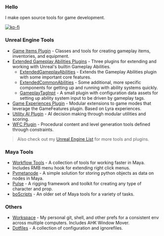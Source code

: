 ### Hello

I make open source tools for game development.

[![ko-fi](https://ko-fi.com/img/githubbutton_sm.svg)](https://ko-fi.com/bohdon)

### Unreal Engine Tools

- [Game Items Plugin](https://github.com/bohdon/GameItemsPlugin) - Classes and tools for creating gameplay items, inventories, and equipment.
- [Extended Gameplay Abilities Plugins](https://github.com/bohdon/ExtendedGameplayAbilitiesPlugin) - Three plugins for extending and working with Unreal's builtin Gameplay Abilities.
  - [ExtendedGameplayAbilities](https://github.com/bohdon/ExtendedGameplayAbilitiesPlugin#extendedgameplayabilities) - Extends the Gameplay Abilities plugin with some important core features.
  - [ExtendedCommonAbilities](https://github.com/bohdon/ExtendedGameplayAbilitiesPlugin#extendedcommonabilities) - Some additional, more specific components for getting up and running with ability systems quickly.
  - [GameplayTagInpt](https://github.com/bohdon/ExtendedGameplayAbilitiesPlugin#gameplaytaginput) - A small plugin with configuration data assets for setting up ability system input to be driven by gameplay tags.
- [Game Experiences Plugin](https://github.com/bohdon/GameExperiencesPlugin) - Modular extensions to game modes that leverage the GameFeatures plugin. Based on Lyra experiences.
- [Utility AI Plugin](https://github.com/bohdon/UtilityAIPlugin) - AI decision making through modular utilities and scoring.
- [WFC Plugin](https://github.com/bohdon/WFCPlugin) - Procedural content and level generation tools defined through constraints.

> Also check out my [Unreal Engine List](https://github.com/stars/bohdon/lists/unreal-engine) for more tools and plugins.

### Maya Tools

- [Workflow Tools](https://github.com/bohdon/maya-workflowtools) - A collection of tools for working faster in Maya. Includes RMB menu hook for extending right click menus.
- [Pymetanode](https://github.com/bohdon/maya-pymetanode) - A simple solution for storing python objects as data on nodes in Maya.
- [Pulse](https://github.com/bohdon/maya-pulse) - A rigging framework and toolkit for creating any type of character and prop.
- [boScripts](https://github.com/bohdon/boScripts) - An older set of Maya tools for a variety of tasks.

### Others

- [Workspace](https://github.com/bohdon/workspace) - My personal git, shell, and other prefs for a consistent env across multiple computers. Includes AHK Window Mover.
- [Dotfiles](https://github.com/bohdon/dotfiles) - A collection of configuration and ignorefiles.
